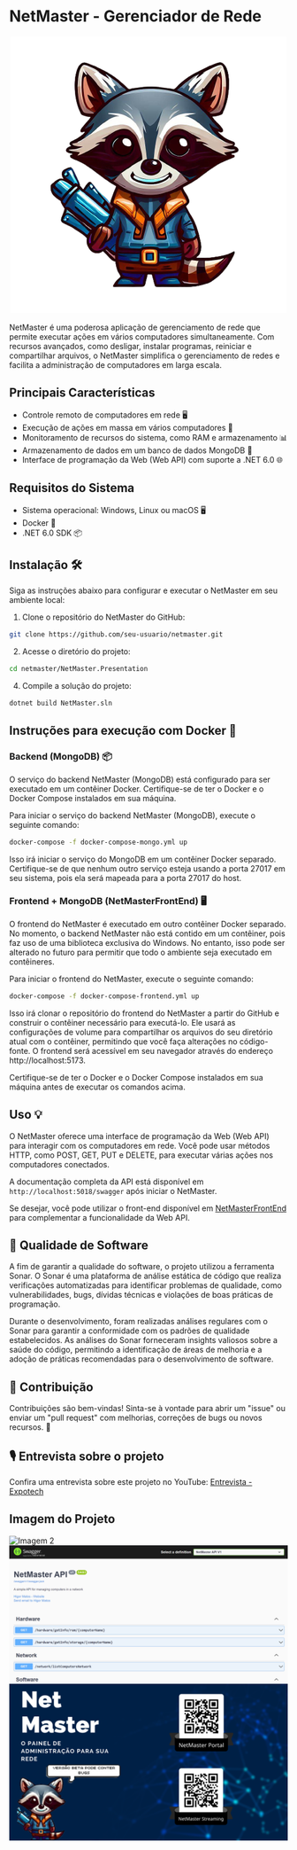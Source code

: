 # NetMaster - Gerenciador de Rede

<p align="center">
  <img src="imgs/logo.png" alt="Imagem logo">
</p>


NetMaster é uma poderosa aplicação de gerenciamento de rede que permite executar ações em vários computadores simultaneamente. Com recursos avançados, como desligar, instalar programas, reiniciar e compartilhar arquivos, o NetMaster simplifica o gerenciamento de redes e facilita a administração de computadores em larga escala.

## Principais Características

- Controle remoto de computadores em rede 🖥️
- Execução de ações em massa em vários computadores 🔄
- Monitoramento de recursos do sistema, como RAM e armazenamento 📊
- Armazenamento de dados em um banco de dados MongoDB 📁
- Interface de programação da Web (Web API) com suporte a .NET 6.0 🌐

## Requisitos do Sistema

- Sistema operacional: Windows, Linux ou macOS 🖥️
- Docker 🐳
- .NET 6.0 SDK 📦

## Instalação 🛠️

Siga as instruções abaixo para configurar e executar o NetMaster em seu ambiente local:

1. Clone o repositório do NetMaster do GitHub:

```bash
git clone https://github.com/seu-usuario/netmaster.git
```

2. Acesse o diretório do projeto:

```bash
cd netmaster/NetMaster.Presentation
```

4. Compile a solução do projeto:

```bash
dotnet build NetMaster.sln
```

## Instruções para execução com Docker 🐳

### Backend (MongoDB) 📦
O serviço do backend NetMaster (MongoDB) está configurado para ser executado em um contêiner Docker. Certifique-se de ter o Docker e o Docker Compose instalados em sua máquina.

Para iniciar o serviço do backend NetMaster (MongoDB), execute o seguinte comando:

```bash
docker-compose -f docker-compose-mongo.yml up
```
Isso irá iniciar o serviço do MongoDB em um contêiner Docker separado. Certifique-se de que nenhum outro serviço esteja usando a porta 27017 em seu sistema, pois ela será mapeada para a porta 27017 do host.

### Frontend + MongoDB (NetMasterFrontEnd) 🖥️
O frontend do NetMaster é executado em outro contêiner Docker separado. No momento, o backend NetMaster não está contido em um contêiner, pois faz uso de uma biblioteca exclusiva do Windows. No entanto, isso pode ser alterado no futuro para permitir que todo o ambiente seja executado em contêineres.

Para iniciar o frontend do NetMaster, execute o seguinte comando:

```bash
docker-compose -f docker-compose-frontend.yml up
```

Isso irá clonar o repositório do frontend do NetMaster a partir do GitHub e construir o contêiner necessário para executá-lo. Ele usará as configurações de volume para compartilhar os arquivos do seu diretório atual com o contêiner, permitindo que você faça alterações no código-fonte. O frontend será acessível em seu navegador através do endereço http://localhost:5173.

Certifique-se de ter o Docker e o Docker Compose instalados em sua máquina antes de executar os comandos acima.

## Uso 💡

O NetMaster oferece uma interface de programação da Web (Web API) para interagir com os computadores em rede. Você pode usar métodos HTTP, como POST, GET, PUT e DELETE, para executar várias ações nos computadores conectados.

A documentação completa da API está disponível em `http://localhost:5018/swagger` após iniciar o NetMaster.

Se desejar, você pode utilizar o front-end disponível em [NetMasterFrontEnd](https://github.com/Higor-Matos/NetMasterFrontEnd) para complementar a funcionalidade da Web API.

## 🧪 Qualidade de Software

A fim de garantir a qualidade do software, o projeto  utilizou a ferramenta Sonar. O Sonar é uma plataforma de análise estática de código que realiza verificações automatizadas para identificar problemas de qualidade, como vulnerabilidades, bugs, dívidas técnicas e violações de boas práticas de programação.

Durante o desenvolvimento, foram realizadas análises regulares com o Sonar para garantir a conformidade com os padrões de qualidade estabelecidos. As análises do Sonar forneceram insights valiosos sobre a saúde do código, permitindo a identificação de áreas de melhoria e a adoção de práticas recomendadas para o desenvolvimento de software.

## 🤝 Contribuição

Contribuições são bem-vindas! Sinta-se à vontade para abrir um "issue" ou enviar um "pull request" com melhorias, correções de bugs ou novos recursos. 🎉

## 🎙️ Entrevista sobre o projeto

Confira uma entrevista sobre este projeto no YouTube: [Entrevista - Expotech](https://www.youtube.com/watch?v=dFQMuRxyf1c)

## Imagem do Projeto

![Imagem 2](imgs/work.png)
![Imagem 1](imgs/swagger.png)
![Imagem 3](imgs/wallpaper.png)
